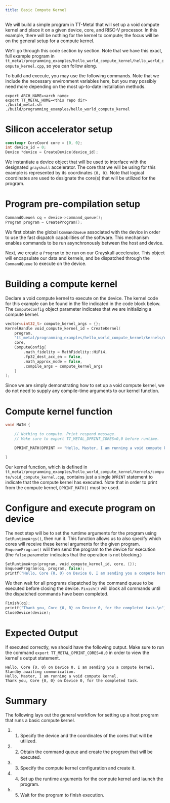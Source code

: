 ```yaml
---
title: Basic Compute Kernel
---
```


We will build a simple program in TT-Metal that will set up a void
compute kernel and place it on a given device, core, and RISC-V
processor. In this example, there will be nothing for the kernel to
compute; the focus will be on the general setup for a compute kernel.

We\'ll go through this code section by section. Note that we have this
exact, full example program in
`tt_metal/programming_examples/hello_world_compute_kernel/hello_world_compute_kernel.cpp`,
so you can follow along.

To build and execute, you may use the following commands. Note that we
include the necessary environment variables here, but you may possibly
need more depending on the most up-to-date installation methods.

    export ARCH_NAME=<arch name>
    export TT_METAL_HOME=<this repo dir>
    ./build_metal.sh
    ./build/programming_examples/hello_world_compute_kernel

# Silicon accelerator setup

``` cpp
constexpr CoreCoord core = {0, 0};
int device_id = 0;
Device *device = CreateDevice(device_id);
```

We instantiate a device object that will be used to interface with the
designated `grayskull` accelerator. The core that we will be using for
this example is represented by its coordinates `{0, 0}`. Note that
logical coordinates are used to designate the core(s) that will be
utilized for the program.

# Program pre-compilation setup

``` cpp
CommandQueue& cq = device->command_queue();
Program program = CreateProgram();
```

We first obtain the global `CommandQueue` associated with the device in
order to use the fast dispatch capabilities of the software. This
mechanism enables commands to be run asynchronously between the host and
device.

Next, we create a `Program` to be run on our Grayskull accelerator. This
object will encapsulate our data and kernels, and be dispatched through
the `CommandQueue` to execute on the device.

# Building a compute kernel

Declare a void compute kernel to execute on the device. The kernel code
for this example can be found in the file indicated in the code block
below. The `ComputeConfig` object parameter indicates that we are
initializing a compute kernel.

``` cpp
vector<uint32_t> compute_kernel_args = {};
KernelHandle void_compute_kernel_id = CreateKernel(
    program,
    "tt_metal/programming_examples/hello_world_compute_kernel/kernels/compute/void_compute_kernel.cpp",
    core,
    ComputeConfig{
        .math_fidelity = MathFidelity::HiFi4,
        .fp32_dest_acc_en = false,
        .math_approx_mode = false,
        .compile_args = compute_kernel_args
    }
);
```

Since we are simply demonstrating how to set up a void compute kernel,
we do not need to supply any compile-time arguments to our kernel
function.

# Compute kernel function

``` cpp
void MAIN {

    // Nothing to compute. Print respond message.
    // Make sure to export TT_METAL_DPRINT_CORES=0,0 before runtime.

    DPRINT_MATH(DPRINT << "Hello, Master, I am running a void compute kernel." << ENDL());

}
```

Our kernel function, which is defined in
`tt_metal/programming_examples/hello_world_compute_kernel/kernels/compute/void_compute_kernel.cpp`,
contains just a single `DPRINT` statement to indicate that the compute
kernel has executed. Note that in order to print from the compute
kernel, `DPRINT_MATH()` must be used.

# Configure and execute program on device

The next step will be to set the runtime arguments for the program using
`SetRuntimeArgs()`, then run it. This function allows us to also specify
which cores will receive these kernel arguments for the given program.
`EnqueueProgram()` will then send the program to the device for
execution (the `false` parameter indicates that the operation is not
blocking.)

``` cpp
SetRuntimeArgs(program, void_compute_kernel_id, core, {});
EnqueueProgram(cq, program, false);
printf("Hello, Core {0, 0} on Device 0, I am sending you a compute kernel. Standby awaiting communication.\n");
```

We then wait for all programs dispatched by the command queue to be
executed before closing the device. `Finish()` will block all commands
until the dispatched commands have been completed.

``` cpp
Finish(cq);
printf("Thank you, Core {0, 0} on Device 0, for the completed task.\n");
CloseDevice(device);
```

# Expected Output

If executed correctly, we should have the following output. Make sure to
run the command `export TT_METAL_DPRINT_CORES=0,0` in order to view the
kernel\'s output statement.

    Hello, Core {0, 0} on Device 0, I am sending you a compute kernel. Standby awaiting communication.
    Hello, Master, I am running a void compute kernel.
    Thank you, Core {0, 0} on Device 0, for the completed task.

# Summary

The following lays out the general workflow for setting up a host
program that runs a basic compute kernel.

1.  1.  Specify the device and the coordinates of the cores that will be
        utilized.
2.  2.  Obtain the command queue and create the program that will be
        executed.
3.  3.  Specify the compute kernel configuration and create it.
4.  4.  Set up the runtime arguments for the compute kernel and launch
        the program.
5.  5.  Wait for the program to finish execution.
